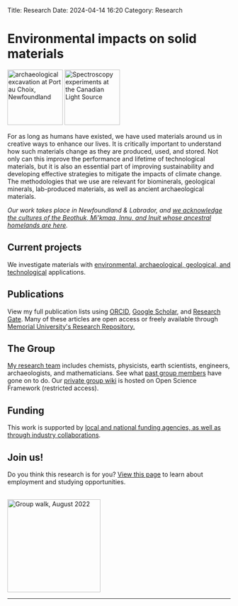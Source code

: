 Title: Research
Date: 2024-04-14 16:20
Category: Research


 <h1>Environmental impacts on solid materials</h1>

<p><img src="../images/pac_wide.jpg" title="archaeological excavation at Port au Choix, Newfoundland "height="125">  <img src="../images/ben_kris_cls.jpg" title="Spectroscopy experiments at the Canadian Light Source"height="125"> </p>
<!--<img src="calcite.jpg" title="birefringent calcite"height="60"> <img src="pac_wide.jpg" title="archaeological excavation at Port au Choix, Newfoundland "height="60"> <img src="collagen.jpg" title="collagen fibrils"height="60"> <img src="kris_cls.jpg" title="X-ray experiments at the Canadian Light Source"height="60">  <img src="colloids.jpg" title="colloidal crystal template"height="60"> <img src="ben_kris_cls.jpg" title="Spectroscopy experiments at the Canadian Light Source"height="60"> <img src="zno.jpg" title="zinc oxide"height="60"><br>-->

<p>

For as long as humans have existed, we have used materials around us in creative ways to enhance our lives. It is critically important to understand how such materials change as they are produced, used, and stored. Not only can this improve the performance and lifetime of technological materials, but it is also an essential part of improving sustainability and developing effective strategies to mitigate the impacts of climate change. The methodologies that we use are relevant for biominerals, geological minerals, lab-produced materials, as well as ancient archaeological materials.<p>

<p>

<i>Our work takes place in Newfoundland & Labrador, and <a href="https://www.mun.ca/indigenous/resources/territoryacknowledgement.php">we acknowledge the cultures of the Beothuk, Mi’kmaq, Innu, and Inuit whose ancestral homelands are here</a>.</i>


<h2> Current projects</h2>
We investigate materials with <a href ="projects.html">environmental, archaeological, geological, and technological</a> applications. <p>

<h2> Publications</h2>
View my full publication lists using <a href="https://orcid.org/0000-0003-4495-0668">ORCID</a>, <a href="https://scholar.google.ca/citations?user=cF0LuegAAAAJ&hl=en">Google Scholar</a>, and <a href="https://www.researchgate.net/profile/Kristin-Poduska">Research Gate</a>. Many of these articles are open access or freely available through <a href="https://research.library.mun.ca/view/creator_az/Poduska=3AKristin_M=2E=3A=3A.html">Memorial University's Research Repository.</a><p>

<!--Read about <a href ="https://kpoduska.github.io/PoduskaLab/pages/publications.html">our recent findings, including press releases</a>.-->

<h2> The Group</h2>
<a href ="group.html"> My research team</a> includes chemists, physicists, earth scientists, engineers, archaeologists, and mathematicians. See what <a href ="alumni.html">past group members</a> have gone on to do. Our <a href="https://osf.io/f7wty/">private group wiki</a> is hosted on Open Science Framework (restricted access). <p> 

<!--<h2> Lab Tour </h2>

Take <a href =" https://github.com/kpoduska/PoduskaLab/main/pages/research.html">a virtual visit through our state-of-the-art materials synthesis and characterization labs</a>.  

<p>

We also use high performance computing resources through <a href="http://www.acceleratediscovery.ca">ACENET</a>, which is part of the <a href="https://alliancecan.ca/en">Digital Research Alliance of Canada</a>. 

-->

<h2>Funding</h2>

This work is supported by <a href="cv.html">local and national funding agencies, as well as through industry collaborations</a>.

<h2>Join us!</h2>

Do you think this research is for you? <a href ="projects.html">View this page</a> to learn about employment and studying opportunities.  <br>
<br>

<img src="../images/groupwalk2022.jpg" title="Group walk, August 2022" height="210"> 
<!--- Original: Height = 210 --->


<HR>














